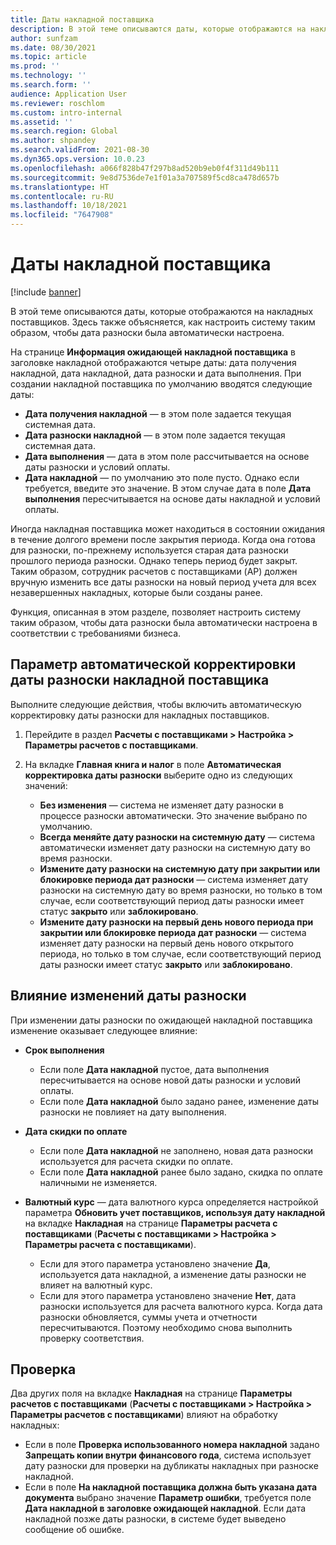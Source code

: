 ```yaml
---
title: Даты накладной поставщика
description: В этой теме описываются даты, которые отображаются на накладных поставщиков. Здесь также объясняется, как настроить систему таким образом, чтобы дата разноски была автоматически настроена.
author: sunfzam
ms.date: 08/30/2021
ms.topic: article
ms.prod: ''
ms.technology: ''
ms.search.form: ''
audience: Application User
ms.reviewer: roschlom
ms.custom: intro-internal
ms.assetid: ''
ms.search.region: Global
ms.author: shpandey
ms.search.validFrom: 2021-08-30
ms.dyn365.ops.version: 10.0.23
ms.openlocfilehash: a066f828b47f297b8ad520b9eb0f4f311d49b111
ms.sourcegitcommit: 9e8d7536de7e1f01a3a707589f5cd8ca478d657b
ms.translationtype: HT
ms.contentlocale: ru-RU
ms.lasthandoff: 10/18/2021
ms.locfileid: "7647908"
---
```

# <a name="vendor-invoice-dates"></a>Даты накладной поставщика

[!include [banner](../includes/banner.md)]

В этой теме описываются даты, которые отображаются на накладных поставщиков. Здесь также объясняется, как настроить систему таким образом, чтобы дата разноски была автоматически настроена.

На странице **Информация ожидающей накладной поставщика** в заголовке накладной отображаются четыре даты: дата получения накладной, дата накладной, дата разноски и дата выполнения. При создании накладной поставщика по умолчанию вводятся следующие даты:

- **Дата получения накладной** — в этом поле задается текущая системная дата.
- **Дата разноски накладной** — в этом поле задается текущая системная дата. 
- **Дата выполнения** — дата в этом поле рассчитывается на основе даты разноски и условий оплаты.
- **Дата накладной** — по умолчанию это поле пусто. Однако если требуется, введите это значение. В этом случае дата в поле **Дата выполнения** пересчитывается на основе даты накладной и условий оплаты.

Иногда накладная поставщика может находиться в состоянии ожидания в течение долгого времени после закрытия периода. Когда она готова для разноски, по-прежнему используется старая дата разноски прошлого периода разноски. Однако теперь период будет закрыт. Таким образом, сотрудник расчетов с поставщиками (AP) должен вручную изменить все даты разноски на новый период учета для всех незавершенных накладных, которые были созданы ранее.

Функция, описанная в этом разделе, позволяет настроить систему таким образом, чтобы дата разноски была автоматически настроена в соответствии с требованиями бизнеса.

## <a name="parameter-for-automatically-adjusting-the-vendor-invoice-posting-date"></a>Параметр автоматической корректировки даты разноски накладной поставщика

Выполните следующие действия, чтобы включить автоматическую корректировку даты разноски для накладных поставщиков.

1.  Перейдите в раздел **Расчеты с поставщиками \> Настройка \> Параметры расчетов с поставщиками**.
2.  На вкладке **Главная книга и налог** в поле **Автоматическая корректировка даты разноски** выберите одно из следующих значений:

    - **Без изменения** — система не изменяет дату разноски в процессе разноски автоматически. Это значение выбрано по умолчанию.
    - **Всегда меняйте дату разноски на системную дату** — система автоматически изменяет дату разноски на системную дату во время разноски.
    - **Измените дату разноски на системную дату при закрытии или блокировке периода дат разноски** — система изменяет дату разноски на системную дату во время разноски, но только в том случае, если соответствующий период даты разноски имеет статус **закрыто** или **заблокировано**.
    - **Измените дату разноски на первый день нового периода при закрытии или блокировке периода дат разноски** — система изменяет дату разноски на первый день нового открытого периода, но только в том случае, если соответствующий период даты разноски имеет статус **закрыто** или **заблокировано**.

## <a name="impact-of-posting-date-changes"></a>Влияние изменений даты разноски

При изменении даты разноски по ожидающей накладной поставщика изменение оказывает следующее влияние:

- **Срок выполнения**

    - Если поле **Дата накладной** пустое, дата выполнения пересчитывается на основе новой даты разноски и условий оплаты.
    - Если поле **Дата накладной** было задано ранее, изменение даты разноски не повлияет на дату выполнения.

- **Дата скидки по оплате**

    - Если поле **Дата накладной** не заполнено, новая дата разноски используется для расчета скидки по оплате.
    - Если поле **Дата накладной** ранее было задано, скидка по оплате наличными не изменяется.

- **Валютный курс** — дата валютного курса определяется настройкой параметра **Обновить учет поставщиков, используя дату накладной** на вкладке **Накладная** на странице **Параметры расчета с поставщиками** (**Расчеты с поставщиками \> Настройка \> Параметры расчета с поставщиками**).

    - Если для этого параметра установлено значение **Да**, используется дата накладной, а изменение даты разноски не влияет на валютный курс.
    - Если для этого параметра установлено значение **Нет**, дата разноски используется для расчета валютного курса. Когда дата разноски обновляется, суммы учета и отчетности пересчитываются. Поэтому необходимо снова выполнить проверку соответствия.

## <a name="validation"></a>Проверка

Два других поля на вкладке **Накладная** на странице **Параметры расчетов с поставщиками** (**Расчеты с поставщиками \> Настройка \> Параметры расчетов с поставщиками**) влияют на обработку накладных:

- Если в поле **Проверка использованного номера накладной** задано **Запрещать копии внутри финансового года**, система использует дату разноски для проверки на дубликаты накладных при разноске накладной.
- Если в поле **На накладной поставщика должна быть указана дата документа** выбрано значение **Параметр ошибки**, требуется поле **Дата накладной в заголовке ожидающей накладной**. Если дата накладной позже даты разноски, в системе будет выведено сообщение об ошибке.
